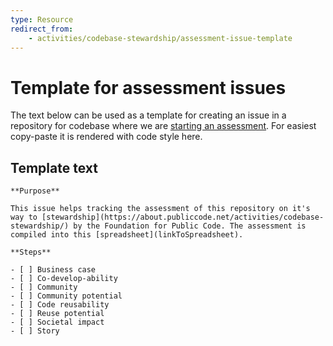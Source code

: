 ```yaml
---
type: Resource
redirect_from:
    - activities/codebase-stewardship/assessment-issue-template
---
```


# Template for assessment issues

The text below can be used as a template for creating an issue in a repository for codebase where we are [starting an assessment](open-assessment.md). For easiest copy-paste it is rendered with code style here.

## Template text

```
**Purpose**

This issue helps tracking the assessment of this repository on it's way to [stewardship](https://about.publiccode.net/activities/codebase-stewardship/) by the Foundation for Public Code. The assessment is compiled into this [spreadsheet](linkToSpreadsheet).

**Steps**

- [ ] Business case
- [ ] Co-develop-ability
- [ ] Community
- [ ] Community potential
- [ ] Code reusability
- [ ] Reuse potential
- [ ] Societal impact
- [ ] Story
```
